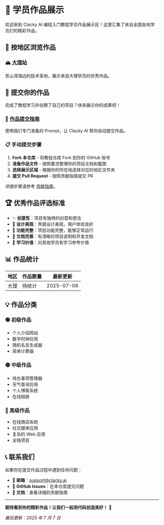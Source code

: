 # 🌟 学员作品展示

欢迎来到 Clacky AI 编程入门教程学员作品展示区！这里汇集了来自全国各地学员们的精彩作品。

## 📍 按地区浏览作品

### 🏔️ [大理站](dali-works.md)
苍山洱海边的技术圣地，展示来自大理学员的优秀作品。

## 🚀 提交你的作品

完成了教程学习并创建了自己的项目？快来展示你的成果吧！

### 📝 [作品提交指南](submit-guide.md)
使用我们专门准备的 Prompt，让 Clacky AI 帮你自动提交作品。

### 📋 手动提交步骤

1. **Fork 本仓库** - 将教程仓库 Fork 到你的 GitHub 账号
2. **准备作品文件** - 按照要求整理你的项目文档和截图
3. **选择展示区域** - 根据你的所在地选择对应的地区文件夹
4. **提交 Pull Request** - 按照贡献指南提交 PR

详细步骤请参考 [贡献指南](../CONTRIBUTING.md)。

## 🏆 优秀作品评选标准

- ✨ **创意性**：项目有独特的创意和想法
- 🎨 **设计美观**：界面设计美观，用户体验良好
- 🔧 **功能完整**：项目功能完整，能够正常运行
- 📖 **文档完善**：有清晰的项目说明和开发文档
- 🌟 **学习价值**：对其他学员有学习参考价值

## 📊 作品统计

| 地区 | 作品数量 | 最新更新 |
|------|----------|----------|
| 大理 | 待统计   | 2025-07-06 |

## 💡 作品分类

### 🟢 初级作品
- 个人介绍网站
- 数字时钟应用
- 随机名言生成器
- 简单计算器

### 🟡 中级作品
- 待办事项管理器
- 天气查询应用
- 个人博客系统
- 在线相册

### 🔴 高级作品
- 在线商店系统
- 社交媒体应用
- 复杂的 Web 应用
- 全栈项目

## 📞 联系我们

如果你在提交作品过程中遇到任何问题：

- 📧 **邮箱**：support@clacky.ai
- 💬 **GitHub Issues**：在本仓库提交问题
- 📖 **文档**：查看详细的贡献指南

---

**期待看到你的精彩作品！让我们一起用代码创造美好！** 🚀

_最后更新：2025 年 7 月 7 日_
